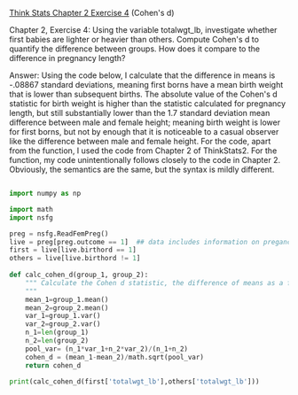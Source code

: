 [Think Stats Chapter 2 Exercise 4](http://greenteapress.com/thinkstats2/html/thinkstats2003.html#toc24) (Cohen's d)  
<p> Chapter 2, Exercise 4: Using the variable totalwgt_lb, investigate whether first babies are lighter or heavier than others. Compute Cohen's d to quantify the difference between groups. How does it compare to the difference in pregnancy length?</p>
<p> Answer: Using the code below, I calculate that the difference in means is -.08867 standard deviations, meaning first borns have a mean birth weight that is lower than subsequent births. The absolute value of the Cohen's d statistic for birth weight is higher than the statistic calculated for pregnancy length, but still substantially lower than the 1.7 standard deviation mean difference between male and female height; meaning birth weight is lower for first borns, but not by enough that it is noticeable to a casual observer like the difference between male and female height. For the code, apart from the function, I used the code from Chapter 2 of ThinkStats2. For the function, my code unintentionally follows closely to the code in Chapter 2. Obviously, the semantics are the same, but the syntax is mildly different. </p>

```python

import numpy as np

import math
import nsfg

preg = nsfg.ReadFemPreg()
live = preg[preg.outcome == 1]  ## data includes information on pregancies that did not result in live births, need to focus on pregancies that resulted in live births
first = live[live.birthord == 1] 
others = live[live.birthord != 1]
              
def calc_cohen_d(group_1, group_2):
    """ Calculate the Cohen d statistic, the difference of means as a fraction of the pooled sd
    """
    mean_1=group_1.mean()
    mean_2=group_2.mean()
    var_1=group_1.var()
    var_2=group_2.var()
    n_1=len(group_1)
    n_2=len(group_2)
    pool_var= (n_1*var_1+n_2*var_2)/(n_1+n_2)
    cohen_d = (mean_1-mean_2)/math.sqrt(pool_var)
    return cohen_d

print(calc_cohen_d(first['totalwgt_lb'],others['totalwgt_lb']))
```
